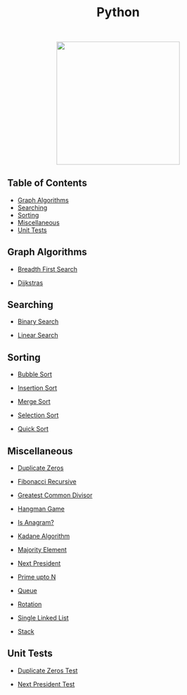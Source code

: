 <h1 align="center">Python</h1> <br>

<p align="center"><image src="https://external-content.duckduckgo.com/iu/?u=https%3A%2F%2Ftse1.mm.bing.net%2Fth%3Fid%3DOIP.9KDOmqHwpJPAtAsOOyNy0AHaHa%26pid%3DApi&f=1" width ="280" height="280"></image></p>

## Table of Contents

- [Graph Algorithms](#graph)
- [Searching](#searching)
- [Sorting](#sorting)
- [Miscellaneous](#others)
- [Unit Tests](#unit-tests)

<a name="graph"></a>

## Graph Algorithms

- [Breadth First Search](https://github.com/aniketsharma00411/algorithmsUse/blob/master/Python/Graph%20Algorithms/breadth_first_search.py)

- [Dijkstras](https://github.com/aniketsharma00411/algorithmsUse/blob/master/Python/Graph%20Algorithms/dijkstras.py)

<a name="searching"></a>

## Searching

- [Binary Search](https://github.com/aniketsharma00411/algorithmsUse/blob/master/Python/Searching/binary_search.py)

- [Linear Search](https://github.com/aniketsharma00411/algorithmsUse/blob/master/Python/Searching/linear_search.py)

<a name="sorting"></a>

## Sorting

- [Bubble Sort](https://github.com/aniketsharma00411/algorithmsUse/blob/master/Python/Sorting/bubble_sort.py)

- [Insertion Sort](https://github.com/aniketsharma00411/algorithmsUse/blob/insertion_sort/Python/Sorting/insertion_sort.py)

- [Merge Sort](https://github.com/aniketsharma00411/algorithmsUse/blob/master/Python/Sorting/merge_sort.py)

- [Selection Sort](https://github.com/aniketsharma00411/algorithmsUse/blob/master/Python/Sorting/selection_sort.py)

- [Quick Sort](https://github.com/aniketsharma00411/algorithmsUse/blob/master/Python/Sorting/quick_sort.py)

<a name="others"></a>

## Miscellaneous

- [Duplicate Zeros](https://github.com/aniketsharma00411/algorithmsUse/blob/master/Python/Miscellaneous/duplicate_zeros.py)

- [Fibonacci Recursive](https://github.com/aniketsharma00411/algorithmsUse/blob/master/Python/Miscellaneous/fibonacci_rec.py)

- [Greatest Common Divisor](https://github.com/aniketsharma00411/algorithmsUse/blob/master/Python/Miscellaneous/gcd.py)

- [Hangman Game](https://github.com/aniketsharma00411/algorithmsUse/blob/master/Python/Miscellaneous/hangman_game.py)

- [Is Anagram?](https://github.com/aniketsharma00411/algorithmsUse/blob/master/Python/Miscellaneous/is_anagram.py)

- [Kadane Algorithm](https://github.com/aniketsharma00411/algorithmsUse/blob/master/Python/Miscellaneous/kadane_algorithm.py)

- [Majority Element](https://github.com/aniketsharma00411/algorithmsUse/blob/master/Python/Miscellaneous/majority_element.py)

- [Next President](https://github.com/aniketsharma00411/algorithmsUse/blob/master/Python/Miscellaneous/next_president.py)

- [Prime upto N](https://github.com/aniketsharma00411/algorithmsUse/blob/master/Python/Miscellaneous/prime_upto_n.py)

- [Queue](https://github.com/aniketsharma00411/algorithmsUse/blob/master/Python/Miscellaneous/queue.py)

- [Rotation](https://github.com/aniketsharma00411/algorithmsUse/blob/master/Python/Miscellaneous/rotation.py)

- [Single Linked List](https://github.com/aniketsharma00411/algorithmsUse/blob/master/Python/Miscellaneous/single_linked_list.py)

- [Stack](https://github.com/aniketsharma00411/algorithmsUse/blob/master/Python/Miscellaneous/stack.py)

<a name="unit-tests"></a>

## Unit Tests

- [Duplicate Zeros Test](https://github.com/aniketsharma00411/algorithmsUse/blob/master/Python/Unit%20Tests/duplicate_zeros_test.py)

- [Next President Test](https://github.com/aniketsharma00411/algorithmsUse/blob/master/Python/Unit%20Tests/next_president_test.py)
